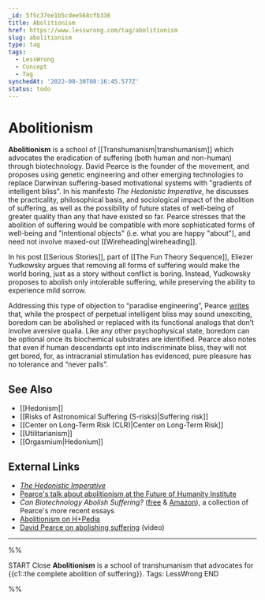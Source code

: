 ```yaml
---
_id: 5f5c37ee1b5cdee568cfb336
title: Abolitionism
href: https://www.lesswrong.com/tag/abolitionism
slug: abolitionism
type: tag
tags:
  - LessWrong
  - Concept
  - Tag
synchedAt: '2022-08-30T08:16:45.577Z'
status: todo
---
```


# Abolitionism

**Abolitionism** is a school of [[Transhumanism|transhumanism]] which advocates the eradication of suffering (both human and non-human) through biotechnology. David Pearce is the founder of the movement, and proposes using genetic engineering and other emerging technologies to replace Darwinian suffering-based motivational systems with "gradients of intelligent bliss". In his manifesto *The Hedonistic Imperative*, he discusses the practicality, philosophical basis, and sociological impact of the abolition of suffering, as well as the possibility of future states of well-being of greater quality than any that have existed so far. Pearce stresses that the abolition of suffering would be compatible with more sophisticated forms of well-being and "intentional objects" (i.e. what you are happy "about"), and need not involve maxed-out [[Wireheading|wireheading]].

In his post [[Serious Stories]], part of [[The Fun Theory Sequence]], Eliezer Yudkowsky argues that removing all forms of suffering would make the world boring, just as a story without conflict is boring. Instead, Yudkowsky proposes to abolish only intolerable suffering, while preserving the ability to experience mild sorrow.

Addressing this type of objection to “paradise engineering”, Pearce [writes](https://www.hedweb.com/hedethic/hedon4.htm#boring) that, while the prospect of perpetual intelligent bliss may sound unexciting, boredom can be abolished or replaced with its functional analogs that don’t involve aversive qualia. Like any other psychophysical state, boredom can be optional once its biochemical substrates are identified. Pearce also notes that even if human descendants opt into indiscriminate bliss, they will not get bored, for, as intracranial stimulation has evidenced, pure pleasure has no tolerance and “never palls”.

## See Also

- [[Hedonism]]
- [[Risks of Astronomical Suffering (S-risks)|Suffering risk]]
- [[Center on Long-Term Risk (CLR)|Center on Long-Term Risk]]
- [[Utilitarianism]]
- [[Orgasmium|Hedonium]]

## External Links

- [*The Hedonistic Imperative*](http://hedweb.org/)
- [Pearce's talk about abolitionism at the Future of Humanity Institute](http://abolitionist.com)
- *Can Biotechnology Abolish Suffering?* ([free](https://www.smashwords.com/books/view/748028) & [Amazon](https://www.amazon.com/Can-Biotechnology-Abolish-Suffering/dp/B07WS4CBN4)), a collection of Pearce's more recent essays
- [Abolitionism on H+Pedia](https://hpluspedia.org/wiki/Abolitionism)
- [David Pearce on abolishing suffering](https://www.youtube.com/watch?v=_VCb9sk6CTc) (video)

---

%%

START
Close
**Abolitionism** is a school of transhumanism that advocates for {{c1::the complete abolition of suffering}}.
Tags: LessWrong
END

%%
